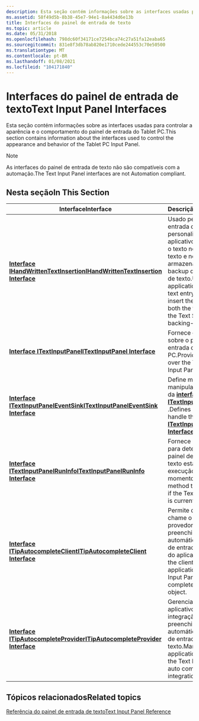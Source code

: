 ```yaml
---
description: Esta seção contém informações sobre as interfaces usadas para controlar a aparência e o comportamento do painel de entrada do Tablet PC.
ms.assetid: 58f49d5b-8b38-45e7-94e1-8a4434d6e13b
title: Interfaces do painel de entrada de texto
ms.topic: article
ms.date: 05/31/2018
ms.openlocfilehash: 798dc60f34171ce7254bca74c27a51fa12eaba65
ms.sourcegitcommit: 831e8f3db78ab820e1710cede244553c70e50500
ms.translationtype: MT
ms.contentlocale: pt-BR
ms.lasthandoff: 01/08/2021
ms.locfileid: "104171840"
---
```

# <a name="text-input-panel-interfaces"></a><span data-ttu-id="0c69f-103">Interfaces do painel de entrada de texto</span><span class="sxs-lookup"><span data-stu-id="0c69f-103">Text Input Panel Interfaces</span></span>

<span data-ttu-id="0c69f-104">Esta seção contém informações sobre as interfaces usadas para controlar a aparência e o comportamento do painel de entrada do Tablet PC.</span><span class="sxs-lookup"><span data-stu-id="0c69f-104">This section contains information about the interfaces used to control the appearance and behavior of the Tablet PC Input Panel.</span></span>

> [!Note]  
> <span data-ttu-id="0c69f-105">As interfaces do painel de entrada de texto não são compatíveis com a automação.</span><span class="sxs-lookup"><span data-stu-id="0c69f-105">The Text Input Panel interfaces are not Automation compliant.</span></span>

 

## <a name="in-this-section"></a><span data-ttu-id="0c69f-106">Nesta seção</span><span class="sxs-lookup"><span data-stu-id="0c69f-106">In This Section</span></span>



| <span data-ttu-id="0c69f-107">Interface</span><span class="sxs-lookup"><span data-stu-id="0c69f-107">Interface</span></span>                                                                | <span data-ttu-id="0c69f-108">Descrição</span><span class="sxs-lookup"><span data-stu-id="0c69f-108">Description</span></span>                                                                                                                                  |
|--------------------------------------------------------------------------|----------------------------------------------------------------------------------------------------------------------------------------------|
| [<span data-ttu-id="0c69f-109">**Interface IHandWrittenTextInsertion**</span><span class="sxs-lookup"><span data-stu-id="0c69f-109">**IHandWrittenTextInsertion Interface**</span></span>](/windows/desktop/api/peninputpanel/nn-peninputpanel-ihandwrittentextinsertion) | <span data-ttu-id="0c69f-110">Usado pelo código de entrada de texto personalizado do aplicativo para inserir o texto no campo de texto e no armazenamento de backup de serviços de texto.</span><span class="sxs-lookup"><span data-stu-id="0c69f-110">Used by the application's custom text entry code to insert the text into both the text field and the Text Services backing-store.</span></span><br/> |
| [<span data-ttu-id="0c69f-111">**Interface ITextInputPanel**</span><span class="sxs-lookup"><span data-stu-id="0c69f-111">**ITextInputPanel Interface**</span></span>](/windows/desktop/api/peninputpanel/nn-peninputpanel-itextinputpanel)                     | <span data-ttu-id="0c69f-112">Fornece controle sobre o painel de entrada do Tablet PC.</span><span class="sxs-lookup"><span data-stu-id="0c69f-112">Provides control over the Tablet PC Input Panel.</span></span><br/>                                                                                  |
| [<span data-ttu-id="0c69f-113">**Interface ITextInputPanelEventSink**</span><span class="sxs-lookup"><span data-stu-id="0c69f-113">**ITextInputPanelEventSink Interface**</span></span>](/windows/desktop/api/peninputpanel/nn-peninputpanel-itextinputpaneleventsink)   | <span data-ttu-id="0c69f-114">Define métodos que manipulam os eventos da [**interface ITextInputPanel**](/windows/desktop/api/peninputpanel/nn-peninputpanel-itextinputpanel) .</span><span class="sxs-lookup"><span data-stu-id="0c69f-114">Defines methods that handle the [**ITextInputPanel Interface**](/windows/desktop/api/peninputpanel/nn-peninputpanel-itextinputpanel) events.</span></span><br/>                                      |
| [<span data-ttu-id="0c69f-115">**Interface ITextInputPanelRunInfo**</span><span class="sxs-lookup"><span data-stu-id="0c69f-115">**ITextInputPanelRunInfo Interface**</span></span>](/windows/desktop/api/peninputpanel/nn-peninputpanel-itextinputpanelruninfo)       | <span data-ttu-id="0c69f-116">Fornece um método para determinar se o painel de entrada de texto está em execução no momento.</span><span class="sxs-lookup"><span data-stu-id="0c69f-116">Provides a method to determine if the Text Input Panel is currently running.</span></span><br/>                                                      |
| [<span data-ttu-id="0c69f-117">**Interface ITipAutocompleteClient**</span><span class="sxs-lookup"><span data-stu-id="0c69f-117">**ITipAutocompleteClient Interface**</span></span>](itipautocompleteclient.md)       | <span data-ttu-id="0c69f-118">Permite que o cliente chame o objeto de provedor de preenchimento automático do painel de entrada de texto do aplicativo.</span><span class="sxs-lookup"><span data-stu-id="0c69f-118">Enables the client to call the application's Text Input Panel auto complete provider object.</span></span><br/>                                      |
| [<span data-ttu-id="0c69f-119">**Interface ITipAutocompleteProvider**</span><span class="sxs-lookup"><span data-stu-id="0c69f-119">**ITipAutocompleteProvider Interface**</span></span>](itipautocompleteprovider.md)   | <span data-ttu-id="0c69f-120">Gerencia o lado do aplicativo da integração de preenchimento automático do painel de entrada de texto.</span><span class="sxs-lookup"><span data-stu-id="0c69f-120">Manages the application's side of the Text Input Panel auto complete integration.</span></span><br/>                                                 |



 

## <a name="related-topics"></a><span data-ttu-id="0c69f-121">Tópicos relacionados</span><span class="sxs-lookup"><span data-stu-id="0c69f-121">Related topics</span></span>

<dl> <dt>

[<span data-ttu-id="0c69f-122">Referência do painel de entrada de texto</span><span class="sxs-lookup"><span data-stu-id="0c69f-122">Text Input Panel Reference</span></span>](text-input-panel-reference.md)
</dt> </dl>

 

 




